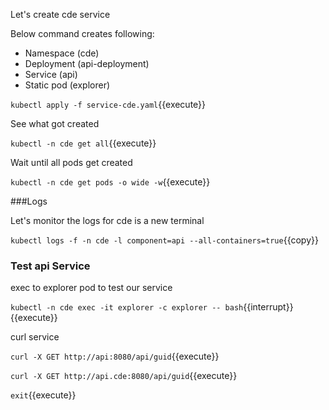 Let's create cde service

Below command creates following:

* Namespace (cde)
* Deployment (api-deployment)
* Service (api)
* Static pod (explorer)

`kubectl apply -f service-cde.yaml`{{execute}}

See what got created

`kubectl -n cde get all`{{execute}}

Wait until all pods get created

`kubectl -n cde get pods -o wide -w`{{execute}}

###Logs

Let's monitor the logs for cde is a new terminal

`kubectl logs -f -n cde -l component=api --all-containers=true`{{copy}}


### Test api Service

exec to explorer pod to test our service

`kubectl -n cde exec -it explorer -c explorer -- bash`{{interrupt}}{{execute}}

curl service

`curl -X GET http://api:8080/api/guid`{{execute}}

`curl -X GET http://api.cde:8080/api/guid`{{execute}}

`exit`{{execute}}